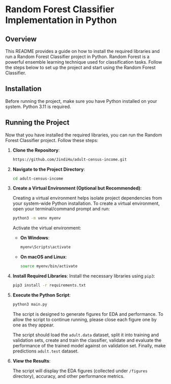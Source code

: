 # Random Forest Classifier Implementation in Python

## Overview

This README provides a guide on how to install the required libraries and run a Random Forest Classifier project in
Python. Random Forest is a powerful ensemble learning technique used for classification tasks. Follow the steps below to
set up the project and start using the Random Forest Classifier.

## Installation

Before running the project, make sure you have Python installed on your system. Python 3.11 is required.

## Running the Project

Now that you have installed the required libraries, you can run the Random Forest Classifier project. Follow these
steps:

1. **Clone the Repository**:
   ```bash
   https://github.com/JindiHu/adult-census-income.git
   ```

2. **Navigate to the Project Directory**:
   ```bash
   cd adult-census-income
   ```

3. **Create a Virtual Environment (Optional but Recommended)**:

   Creating a virtual environment helps isolate project dependencies from your system-wide Python installation. To
   create a virtual environment, open your terminal/command prompt and run:

   ```bash
   python3 -m venv myenv
   ```
   Activate the virtual environment:

    - **On Windows**:

      ```bash
      myenv\Scripts\activate
      ```

    - **On macOS and Linux**:

      ```bash
      source myenv/bin/activate
      ```

4. **Install Required Libraries**:
   Install the necessary libraries using `pip3`:

   ```bash
   pip3 install -r requirements.txt
   ```

5. **Execute the Python Script**:
   ```bash
   python3 main.py
   ```
   The script is designed to generate figures for EDA and performance. To allow the script to continue running, please
   close each figure one by one as they appear.

   The script should load the `adult.data` dataset, split it into training and validation sets, create and train the
   classifier, validate and evaluate the performance of the trained model against on validation set. Finally, make
   predictions `adult.test` dataset.


6. **View the Results**:

   The script will display the EDA figures (collected under `/figures` directory), accuracy, and other performance
   metrics.


